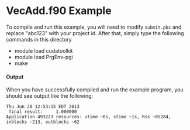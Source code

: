 VecAdd.f90 Example
==================

To compile and run this example, you will need to modify `submit.pbs` and replace "abc123" with your project id. After that, simply type the following commands in this directory

* module load cudatoolkit
* module load PrgEnv-pgi
* make

#### Output
When you have successfully compiled and run the example program, you should see output like the following:

    Thu Jun 20 12:53:15 EDT 2013
     final result:     1.000000    
    Application 493223 resources: utime ~0s, stime ~1s, Rss ~85284, inblocks ~213, outblocks ~62
